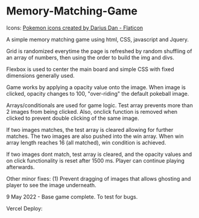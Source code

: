 # Memory-Matching-Game

Icons: <a href="https://www.flaticon.com/free-icons/pokemon" title="pokemon icons">Pokemon icons created by Darius Dan - Flaticon</a>

A simple memory matching game using html, CSS, javascript and Jquery.

Grid is randomized everytime the page is refreshed by random shuffling of an array of numbers, then using the order to build the img and divs.

Flexbox is used to center the main board and simple CSS with fixed dimensions generally used.

Game works by applying a opacity value onto the image. When image is clicked, opacity changes to 100, "over-riding" the default pokeball image.

Arrays/conditionals are used for game logic. Test array prevents more than 2 images from being clicked. Also, onclick function is removed when clicked to prevent double clicking of the same image.

If two images matches, the test array is cleared allowing for further matches. The two images are also pushed into the win array. When win array length reaches 16 (all matched), win condition is achieved.

If two images dont match, test array is cleared, and the opacity values and on click functionality is reset after 1500 ms. Player can continue playing afterwards.

Other minor fixes: (1) Prevent dragging of images that allows ghosting and player to see the image underneath.

9 May 2022 - Base game complete. To test for bugs.

Vercel Deploy: <a href="https://memory-matching-game-hazel.vercel.app/" title="Vercel Deploy">
